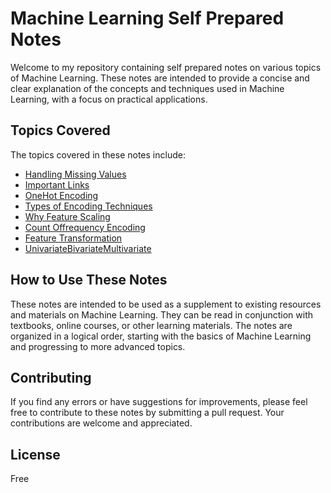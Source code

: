  # Machine Learning Self Prepared Notes 

Welcome to my repository containing self prepared notes on various topics of Machine Learning. These notes are intended to provide a concise and clear explanation of the concepts and techniques used in Machine Learning, with a focus on practical applications.

## Topics Covered

The topics covered in these notes include:

- [Handling Missing Values](https://ayushsonuu.github.io/MacineLearningSelf/HandlingMissingValues01)
- [Important Links](https://ayushsonuu.github.io/MacineLearningSelf/Important.Links)
- [OneHot Encoding](https://ayushsonuu.github.io/MacineLearningSelf/OneHotEncoding)
- [Types of Encoding Techniques](https://ayushsonuu.github.io/MacineLearningSelf/TypesOfEncodingTechniques)
- [Why Feature Scaling](https://ayushsonuu.github.io/MacineLearningSelf/WhyFeatureScaling)
- [Count Offrequency Encoding](https://ayushsonuu.github.io/MacineLearningSelf/countOffrequencyEncoding)
- [Feature Transformation](https://ayushsonuu.github.io/MacineLearningSelf/featureTransformation)
- [UnivariateBivariateMultivariate](https://ayushsonuu.github.io/MacineLearningSelf/univariateBivariateMultiVariate)

## How to Use These Notes

These notes are intended to be used as a supplement to existing resources and materials on Machine Learning. They can be read in conjunction with textbooks, online courses, or other learning materials. The notes are organized in a logical order, starting with the basics of Machine Learning and progressing to more advanced topics.

## Contributing

If you find any errors or have suggestions for improvements, please feel free to contribute to these notes by submitting a pull request. Your contributions are welcome and appreciated.

## License

Free
